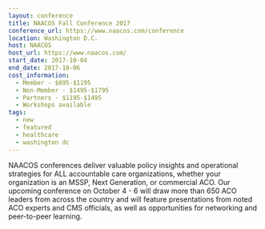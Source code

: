 ```yaml
---
layout: conference
title: NAACOS Fall Conference 2017
conference_url: https://www.naacos.com/conference
location: Washington D.C.
host: NAACOS
host_url: https://www.naacos.com/
start_date: 2017-10-04
end_date: 2017-10-06
cost_information:
  - Member - $895-$1195
  - Non-Member - $1495-$1795
  - Partners - $1195-$1495
  - Workshops available
tags:
  - new
  - featured
  - healthcare
  - washington dc
---
```


NAACOS conferences deliver valuable policy insights and operational strategies for ALL accountable care organizations, whether your organization is an MSSP, Next Generation, or commercial ACO. Our upcoming conference on October 4 - 6 will draw more than 650 ACO leaders from across the country and will feature presentations from noted ACO experts and CMS officials, as well as opportunities for networking and peer-to-peer learning.
